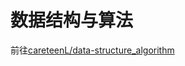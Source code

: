 # 数据结构与算法

前往[careteenL/data-structure_algorithm](https://github.com/careteenL/data-structure_algorithm)
